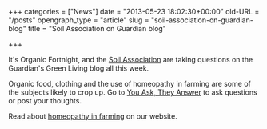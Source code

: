 +++
categories = ["News"]
date = "2013-05-23 18:02:30+00:00"
old-URL = "/posts"
opengraph_type = "article"
slug = "soil-association-on-guardian-blog"
title = "Soil Association on Guardian blog"

+++

It's Organic Fortnight, and the [Soil Association](http://www.soilassociation.org/) are taking questions on the Guardian's Green Living blog all this week.

Organic food, clothing and the use of homeopathy in farming are some of the subjects likely to crop up. Go to [You Ask, They Answer](http://www.guardian.co.uk/environment/green-living-blog/2009/sep/07/soil-association?commentpage=1&commentposted=1) to ask questions or post your thoughts.

Read about [homeopathy in farming](http://localhost/charity/how-we-can-help/articles/animals/grass-roots-homeopathy/) on our website.


